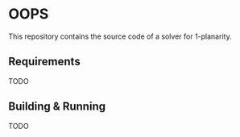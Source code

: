 # OOPS
This repository contains the source code of a solver for 1-planarity.

## Requirements
TODO

## Building & Running
TODO

